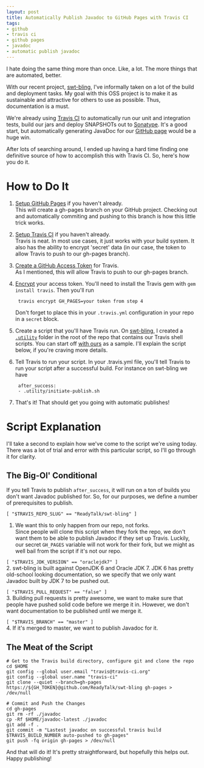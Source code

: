 ```yaml
---
layout: post
title: Automatically Publish Javadoc to GitHub Pages with Travis CI
tags: 
- github
- travis ci
- github pages
- javadoc
- automatic publish javadoc
---
```


I hate doing the same thing more than once. Like, a lot. The more things that are automated, better.

With our recent project, [swt-bling](https://github.com/ReadyTalk/swt-bling), I've informally taken on a lot of the build and deployment tasks. My goal with this OSS project is to make it as sustainable and attractive for others to use as possible. Thus, documentation is a must.

We're already using [Travis CI](https://travis-ci.org/) to automatically run our unit and integration tests, build our jars and deploy SNAPSHOTs out to [Sonatype](http://oss.sonatype.org/content/repositories/snapshots/com/readytalk/swt-bling/). It's a good start, but automatically generating JavaDoc for our [GitHub page](http://oss.readytalk.com/swt-bling/) would be a huge win.

After lots of searching around, I ended up having a hard time finding one definitive source of how to accomplish this with Travis CI. So, here's how you do it.

# How to Do It
1. [Setup GitHub Pages](http://pages.github.com/#project-site) if you haven't already.  
This will create a gh-pages branch on your GitHub project. Checking out and automatically commiting and pushing to this branch is how this little trick works.  

2. [Setup Travis CI](http://about.travis-ci.org/docs/user/getting-started/) if you haven't already.  
Travis is neat. In most use cases, it just works with your build system. It also has the ability to encrypt 'secret' data (in our case, the token to allow Travis to push to our gh-pages branch).  

3. [Create a GitHub Access Token](https://github.com/settings/applications) for Travis.  
As I mentioned, this will allow Travis to push to our gh-pages branch.  

4. [Encrypt](http://about.travis-ci.org/docs/user/encryption-keys/) your access token.
You'll need to install the Travis gem with ```gem install travis```. Then you'll run  

		travis encrypt GH_PAGES=your token from step 4

    Don't forget to place this in your ```.travis.yml``` configuration in your repo in a ```secret``` block.

5. Create a script that you'll have Travis run.
On [swt-bling](https://github.com/ReadyTalk/swt-bling), I created a [```.utility```](https://github.com/ReadyTalk/swt-bling/tree/master/.utility) folder in the root of the repo that contains our Travis shell scripts. You can start off [with ours](https://github.com/ReadyTalk/swt-bling/blob/master/.utility/push-javadoc-to-gh-pages.sh) as a sample. I'll explain the script below, if you're craving more details.  

6. Tell Travis to run your script.
In your .travis.yml file, you'll tell Travis to run your script after a successful build. For instance on swt-bling we have  

	 	after_success:
	 	- .utility/initiate-publish.sh
	 	

7. That's it! That should get you going with automatic publishes!

# Script Explanation
I'll take a second to explain how we've come to the script we're using today. There was a lot of trial and error with this particular script, so I'll go through it for clarity.

## The Big-Ol' Conditional 
If you tell Travis to publish ```after_success```, it will run on a ton of builds you don't want Javadoc published for. So, for our purposes, we define a number of prerequisites to publish.  

```[ "$TRAVIS_REPO_SLUG" == "ReadyTalk/swt-bling" ]```  
1. We want this to only happen from our repo, not forks.  
Since people will clone this script when they fork the repo, we don't want them to be able to publish Javadoc if they set up Travis. Luckily, our secret ```GH_PAGES``` variable will not work for their fork, but we might as well bail from the script if it's not our repo.

```[ "$TRAVIS_JDK_VERSION" == "oraclejdk7" ]```  
2. swt-bling is built against OpenJDK 6 and Oracle JDK 7. JDK 6 has pretty old-school looking documentation, so we specify that we only want Javadoc built by JDK 7 to be pushed out.

```[ "$TRAVIS_PULL_REQUEST" == "false" ]```  
3. Building pull requests is pretty awesome, we want to make sure that people have pushed solid code before we merge it in. However, we don't want documentation to be published until we merge it.

```[ "$TRAVIS_BRANCH" == "master" ]```  
4. If it's merged to master, we want to publish Javadoc for it.

## The Meat of the Script
	# Get to the Travis build directory, configure git and clone the repo
	cd $HOME
  	git config --global user.email "travis@travis-ci.org"
  	git config --global user.name "travis-ci"
  	git clone --quiet --branch=gh-pages https://${GH_TOKEN}@github.com/ReadyTalk/swt-bling gh-pages > /dev/null

  	# Commit and Push the Changes
  	cd gh-pages
  	git rm -rf ./javadoc
  	cp -Rf $HOME/javadoc-latest ./javadoc
  	git add -f .
  	git commit -m "Lastest javadoc on successful travis build $TRAVIS_BUILD_NUMBER auto-pushed to gh-pages"
  	git push -fq origin gh-pages > /dev/null

And that will do it! It's pretty straightforward, but hopefully this helps out. Happy publishing!
